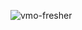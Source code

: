 ![vmo-fresher](https://github.com/phamluc0508/Management-Fresher/assets/138426697/b028f3aa-def0-4e8d-aa5a-128f3bd6ce89)
